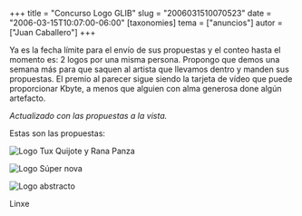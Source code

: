 +++
title = "Concurso Logo GLIB"
slug = "2006031510070523"
date = "2006-03-15T10:07:00-06:00"
[taxonomies]
tema = ["anuncios"]
autor = ["Juan Caballero"]
+++

Ya es la fecha límite para el envío de sus propuestas y el conteo hasta
el momento es: 2 logos por una misma persona. Propongo que demos una
semana más para que saquen al artista que llevamos dentro y manden sus
propuestas. El premio al parecer sigue siendo la tarjeta de vídeo que
puede proporcionar Kbyte, a menos que alguien con alma generosa done
algún artefacto.

*Actualizado con las propuestas a la vista.*

<!-- more -->
Estas son las propuestas:

![Logo Tux Quijote y Rana Panza](../images/2006031510070523_1_original.jpg)

![Logo Súper nova](../images/2006031510070523_2_original.jpg)

![Logo abstracto](../images/2006031510070523_3_original.jpg)

Linxe
